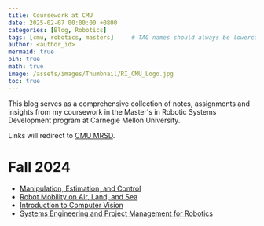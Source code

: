 ```yaml
---
title: Coursework at CMU
date: 2025-02-07 00:00:00 +0800
categories: [Blog, Robotics]
tags: [cmu, robotics, masters]     # TAG names should always be lowercase
author: <author_id>
mermaid: true
pin: true
math: true
image: /assets/images/Thumbnail/RI_CMU_Logo.jpg
toc: true
---
```


This blog serves as a comprehensive collection of notes, assignments and insights from my coursework in the Master's in Robotic Systems Development program at Carnegie Mellon University.

Links will redirect to [CMU MRSD](https://bhaswanth-a.github.io/cmu/).

# Fall 2024
- [Manipulation, Estimation, and Control](https://bhaswanth-a.github.io/posts/mec-24/)
- [Robot Mobility on Air, Land, and Sea](https://bhaswanth-a.github.io/posts/mobility-24/)
- [Introduction to Computer Vision](https://bhaswanth-a.github.io/posts/computer-vision-24/)
- [Systems Engineering and Project Management for Robotics](https://bhaswanth-a.github.io/posts/systems-engineering-24/)

